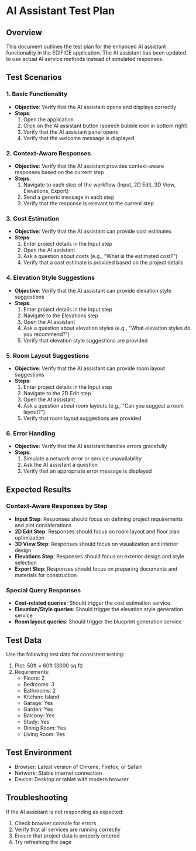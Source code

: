 # AI Assistant Test Plan

## Overview
This document outlines the test plan for the enhanced AI assistant functionality in the EDIFICE application. The AI assistant has been updated to use actual AI service methods instead of simulated responses.

## Test Scenarios

### 1. Basic Functionality
- **Objective**: Verify that the AI assistant opens and displays correctly
- **Steps**:
  1. Open the application
  2. Click on the AI assistant button (speech bubble icon in bottom right)
  3. Verify that the AI assistant panel opens
  4. Verify that the welcome message is displayed

### 2. Context-Aware Responses
- **Objective**: Verify that the AI assistant provides context-aware responses based on the current step
- **Steps**:
  1. Navigate to each step of the workflow (Input, 2D Edit, 3D View, Elevations, Export)
  2. Send a generic message in each step
  3. Verify that the response is relevant to the current step

### 3. Cost Estimation
- **Objective**: Verify that the AI assistant can provide cost estimates
- **Steps**:
  1. Enter project details in the Input step
  2. Open the AI assistant
  3. Ask a question about costs (e.g., "What is the estimated cost?")
  4. Verify that a cost estimate is provided based on the project details

### 4. Elevation Style Suggestions
- **Objective**: Verify that the AI assistant can provide elevation style suggestions
- **Steps**:
  1. Enter project details in the Input step
  2. Navigate to the Elevations step
  3. Open the AI assistant
  4. Ask a question about elevation styles (e.g., "What elevation styles do you recommend?")
  5. Verify that elevation style suggestions are provided

### 5. Room Layout Suggestions
- **Objective**: Verify that the AI assistant can provide room layout suggestions
- **Steps**:
  1. Enter project details in the Input step
  2. Navigate to the 2D Edit step
  3. Open the AI assistant
  4. Ask a question about room layouts (e.g., "Can you suggest a room layout?")
  5. Verify that room layout suggestions are provided

### 6. Error Handling
- **Objective**: Verify that the AI assistant handles errors gracefully
- **Steps**:
  1. Simulate a network error or service unavailability
  2. Ask the AI assistant a question
  3. Verify that an appropriate error message is displayed

## Expected Results

### Context-Aware Responses by Step
- **Input Step**: Responses should focus on defining project requirements and plot considerations
- **2D Edit Step**: Responses should focus on room layout and floor plan optimization
- **3D View Step**: Responses should focus on visualization and interior design
- **Elevations Step**: Responses should focus on exterior design and style selection
- **Export Step**: Responses should focus on preparing documents and materials for construction

### Special Query Responses
- **Cost-related queries**: Should trigger the cost estimation service
- **Elevation/Style queries**: Should trigger the elevation style generation service
- **Room layout queries**: Should trigger the blueprint generation service

## Test Data
Use the following test data for consistent testing:

1. Plot: 50ft × 60ft (3000 sq ft)
2. Requirements:
   - Floors: 2
   - Bedrooms: 3
   - Bathrooms: 2
   - Kitchen: Island
   - Garage: Yes
   - Garden: Yes
   - Balcony: Yes
   - Study: Yes
   - Dining Room: Yes
   - Living Room: Yes

## Test Environment
- Browser: Latest version of Chrome, Firefox, or Safari
- Network: Stable internet connection
- Device: Desktop or tablet with modern browser

## Troubleshooting
If the AI assistant is not responding as expected:

1. Check browser console for errors
2. Verify that all services are running correctly
3. Ensure that project data is properly entered
4. Try refreshing the page